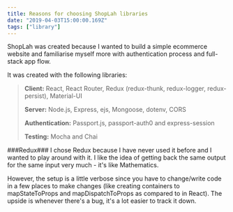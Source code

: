 ```yaml
---
title: Reasons for choosing ShopLah libraries
date: "2019-04-03T15:00:00.169Z"
tags: ["library"]
---
```


ShopLah was created because I wanted to build a simple ecommerce website and familiarise myself more with authentication process and full-stack app flow. 

It was created with the following libraries:

> **Client:** React, React Router, Redux (redux-thunk, redux-logger, redux-persist), Material-UI
> 
> **Server:** Node.js, Express, ejs, Mongoose, dotenv, CORS
> 
> **Authentication:** Passport.js, passport-auth0 and express-session
> 
> **Testing:** Mocha and Chai

###Redux###
I chose Redux because I have never used it before and I wanted to play around with it. I like the idea of getting back the same output for the same input very much - it's like Mathematics. 

However, the setup is a little verbose since you have to change/write code in a few places to make changes (like creating containers to mapStateToProps and mapDispatchToProps as compared to in React). The upside is whenever there's a bug, it's a lot easier to track it down.

<!--I needed Redux-thunk...-->